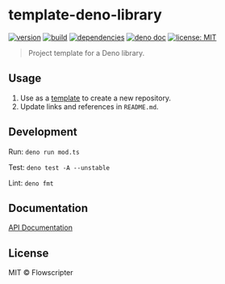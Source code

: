 # template-deno-library

[![version](https://img.shields.io/github/v/release/flowscripter/template-deno-library?sort=semver)](https://github.com/flowscripter/template-deno-library/releases)
[![build](https://img.shields.io/github/workflow/status/flowscripter/template-deno-library/release-deno-library)](https://github.com/flowscripter/template-deno-library)
[![dependencies](https://img.shields.io/endpoint?url=https%3A%2F%2Fdeno-visualizer.danopia.net%2Fshields%2Fupdates%2Fhttps%2Fraw.githubusercontent.com%2Fflowscripter%2Ftemplate-deno-library%2Fmain%2Fmod.ts)]((https://github.com/flowscripter/template-deno-library/blob/main/deps.ts))
[![deno doc](https://doc.deno.land/badge.svg)](https://doc.deno.land/https/raw.githubusercontent.com/flowscripter/template-deno-library/main/mod.ts)
[![license: MIT](https://img.shields.io/github/license/flowscripter/template-deno-library)](https://github.com/flowscripter/template-deno-library/blob/main/LICENSE)

> Project template for a Deno library.

## Usage

1. Use as a [template](https://docs.github.com/en/github/creating-cloning-and-archiving-repositories/creating-a-repository-from-a-template) to create a new repository.
2. Update links and references in `README.md`.

## Development

Run: `deno run mod.ts`

Test: `deno test -A --unstable`

Lint: `deno fmt`

## Documentation

[API Documentation](https://doc.deno.land/https/raw.githubusercontent.com/flowscripter/template-deno-library/main/mod.ts)

## License

MIT © Flowscripter
